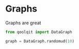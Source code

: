 # Graphs

Graphs are great

```python exec="on" source="material-block" session="graphs"
from qoolqit import DataGraph

graph = DataGraph.randomud(10)
```
